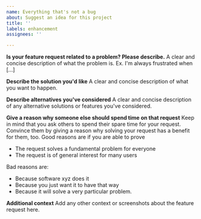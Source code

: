 ```yaml
---
name: Everything that's not a bug
about: Suggest an idea for this project
title: ''
labels: enhancement
assignees: ''

---
```


**Is your feature request related to a problem? Please describe.**
A clear and concise description of what the problem is. Ex. I'm always frustrated when [...]

**Describe the solution you'd like**
A clear and concise description of what you want to happen. 

**Describe alternatives you've considered**
A clear and concise description of any alternative solutions or features you've considered.

**Give a reason why someone else should spend time on that request**
Keep in mind that you ask others to spend their spare time for your request. Convince them
by giving a reason why solving your request has a benefit for them, too. Good reasons are
if you are able to prove

* The request solves a fundamental problem for everyone
* The request is of general interest for many users

Bad reasons are:
* Because software xyz does it
* Because you just want it to have that way
* Because it will solve a very particular problem.

**Additional context**
Add any other context or screenshots about the feature request here.
